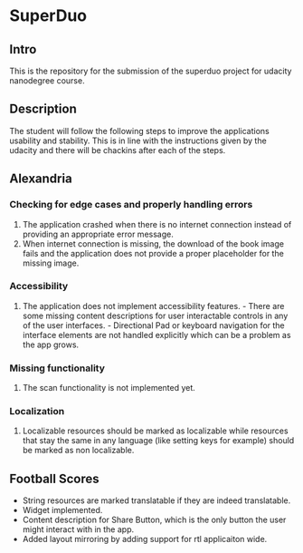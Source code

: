 # SuperDuo
## Intro
This is the repository for the submission of the superduo project for udacity nanodegree course.

## Description
The student will follow the following steps to improve the applications usability and stability. This is in line with the instructions given by the udacity and there will be chackins after each of the steps.

## Alexandria
### Checking for edge cases and properly handling errors
  1. The application crashed when there is no internet connection instead of providing an appropriate error message.
  2. When internet connection is missing, the download of the book image fails and the application does not provide a proper placeholder for the missing image.
  
### Accessibility
  1. The application does not implement accessibility features.
    - There are some missing content descriptions for user interactable controls in any of the user interfaces.
    - Directional Pad or keyboard navigation for the interface elements are not handled explicitly which can be a problem as the app grows.

### Missing functionality
  1. The scan functionality is not implemented yet.

### Localization
  1. Localizable resources should be marked as localizable while resources that stay the same in any language (like setting keys for example) should be marked as non localizable.
  
## Football Scores
- String resources are marked translatable if they are indeed
translatable.
- Widget implemented.
- Content description for Share Button, which is the only button the
user might interact with in the app.
- Added layout mirroring by adding support for rtl applicaiton wide.
